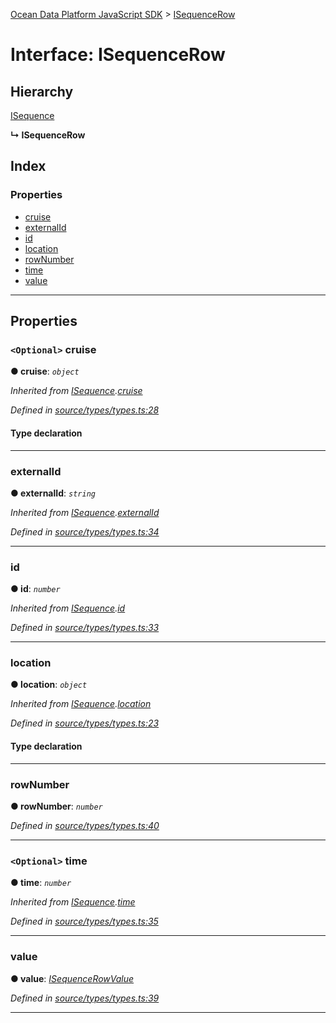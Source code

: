 [Ocean Data Platform JavaScript SDK](../README.md) > [ISequenceRow](../interfaces/isequencerow.md)

# Interface: ISequenceRow

## Hierarchy

 [ISequence](isequence.md)

**↳ ISequenceRow**

## Index

### Properties

* [cruise](isequencerow.md#cruise)
* [externalId](isequencerow.md#externalid)
* [id](isequencerow.md#id)
* [location](isequencerow.md#location)
* [rowNumber](isequencerow.md#rownumber)
* [time](isequencerow.md#time)
* [value](isequencerow.md#value)

---

## Properties

<a id="cruise"></a>

### `<Optional>` cruise

**● cruise**: *`object`*

*Inherited from [ISequence](isequence.md).[cruise](isequence.md#cruise)*

*Defined in [source/types/types.ts:28](https://github.com/C4IROcean/ODP-sdk-js/blob/4709765/source/types/types.ts#L28)*

#### Type declaration

___
<a id="externalid"></a>

###  externalId

**● externalId**: *`string`*

*Inherited from [ISequence](isequence.md).[externalId](isequence.md#externalid)*

*Defined in [source/types/types.ts:34](https://github.com/C4IROcean/ODP-sdk-js/blob/4709765/source/types/types.ts#L34)*

___
<a id="id"></a>

###  id

**● id**: *`number`*

*Inherited from [ISequence](isequence.md).[id](isequence.md#id)*

*Defined in [source/types/types.ts:33](https://github.com/C4IROcean/ODP-sdk-js/blob/4709765/source/types/types.ts#L33)*

___
<a id="location"></a>

###  location

**● location**: *`object`*

*Inherited from [ISequence](isequence.md).[location](isequence.md#location)*

*Defined in [source/types/types.ts:23](https://github.com/C4IROcean/ODP-sdk-js/blob/4709765/source/types/types.ts#L23)*

#### Type declaration

___
<a id="rownumber"></a>

###  rowNumber

**● rowNumber**: *`number`*

*Defined in [source/types/types.ts:40](https://github.com/C4IROcean/ODP-sdk-js/blob/4709765/source/types/types.ts#L40)*

___
<a id="time"></a>

### `<Optional>` time

**● time**: *`number`*

*Inherited from [ISequence](isequence.md).[time](isequence.md#time)*

*Defined in [source/types/types.ts:35](https://github.com/C4IROcean/ODP-sdk-js/blob/4709765/source/types/types.ts#L35)*

___
<a id="value"></a>

###  value

**● value**: *[ISequenceRowValue](isequencerowvalue.md)*

*Defined in [source/types/types.ts:39](https://github.com/C4IROcean/ODP-sdk-js/blob/4709765/source/types/types.ts#L39)*

___

